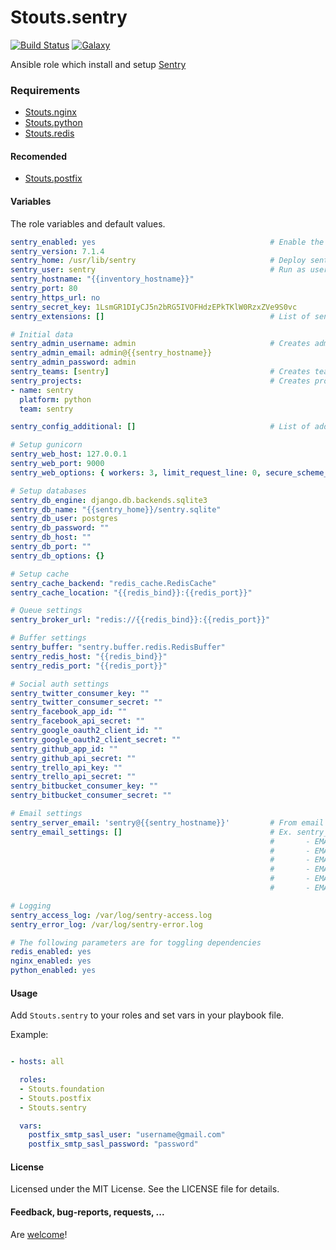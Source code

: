 Stouts.sentry
============= 
[![Build Status](http://img.shields.io/travis/Stouts/Stouts.sentry.svg?style=flat-square)](https://travis-ci.org/Stouts/Stouts.sentry)
[![Galaxy](http://img.shields.io/badge/galaxy-Stouts.sentry-blue.svg?style=flat-square)](https://galaxy.ansible.com/list#/roles/935)

Ansible role which install and setup [Sentry](https://getsentry.com)

### Requirements

- [Stouts.nginx](https://github.com/Stouts/Stouts.nginx)
- [Stouts.python](https://github.com/Stouts/Stouts.python)
- [Stouts.redis](https://github.com/Stouts/Stouts.redis)

#### Recomended

- [Stouts.postfix](https://github.com/Stouts/Stouts.postfix)


#### Variables

The role variables and default values.

```yaml
sentry_enabled: yes                                       # Enable the role
sentry_version: 7.1.4
sentry_home: /usr/lib/sentry                              # Deploy sentry to the folder
sentry_user: sentry                                       # Run as user
sentry_hostname: "{{inventory_hostname}}"
sentry_port: 80
sentry_https_url: no
sentry_secret_key: 1LsmGR1DIyCJ5n2bRG5IVOFHdzEPkTKlW0RzxZVe9S0vc
sentry_extensions: []                                     # List of sentry-extensions

# Initial data
sentry_admin_username: admin                              # Creates admin user with credentials, set blank for skip
sentry_admin_email: admin@{{sentry_hostname}}
sentry_admin_password: admin
sentry_teams: [sentry]                                    # Creates teams for admin user, set blank for skip
sentry_projects:                                          # Creates project for admin user, set blank for skip
- name: sentry
  platform: python
  team: sentry

sentry_config_additional: []                              # List of additional options

# Setup gunicorn
sentry_web_host: 127.0.0.1
sentry_web_port: 9000
sentry_web_options: { workers: 3, limit_request_line: 0, secure_scheme_headers: {'X-FORWARDED-PROTO': 'https'} }

# Setup databases
sentry_db_engine: django.db.backends.sqlite3
sentry_db_name: "{{sentry_home}}/sentry.sqlite"
sentry_db_user: postgres
sentry_db_password: ""
sentry_db_host: ""
sentry_db_port: ""
sentry_db_options: {}

# Setup cache
sentry_cache_backend: "redis_cache.RedisCache"
sentry_cache_location: "{{redis_bind}}:{{redis_port}}"

# Queue settings
sentry_broker_url: "redis://{{redis_bind}}:{{redis_port}}"

# Buffer settings
sentry_buffer: "sentry.buffer.redis.RedisBuffer"
sentry_redis_host: "{{redis_bind}}"
sentry_redis_port: "{{redis_port}}"

# Social auth settings
sentry_twitter_consumer_key: ""
sentry_twitter_consumer_secret: ""
sentry_facebook_app_id: ""
sentry_facebook_api_secret: ""
sentry_google_oauth2_client_id: ""
sentry_google_oauth2_client_secret: ""
sentry_github_app_id: ""
sentry_github_api_secret: ""
sentry_trello_api_key: ""
sentry_trello_api_secret: ""
sentry_bitbucket_consumer_key: ""
sentry_bitbucket_consumer_secret: ""

# Email settings
sentry_server_email: 'sentry@{{sentry_hostname}}'         # From email
sentry_email_settings: []                                 # Ex. sentry_email_settings:
                                                          #       - EMAIL_BACKEND = 'django.core.mail.backends.smtp.EmailBackend'
                                                          #       - EMAIL_HOST = 'localhost'
                                                          #       - EMAIL_HOST_PASSWORD = ''
                                                          #       - EMAIL_HOST_USER = ''
                                                          #       - EMAIL_PORT = 25
                                                          #       - EMAIL_USE_TLS = False

# Logging
sentry_access_log: /var/log/sentry-access.log
sentry_error_log: /var/log/sentry-error.log

# The following parameters are for toggling dependencies
redis_enabled: yes
nginx_enabled: yes
python_enabled: yes
```

#### Usage

Add `Stouts.sentry` to your roles and set vars in your playbook file.

Example:

```yaml

- hosts: all

  roles:
  - Stouts.foundation
  - Stouts.postfix
  - Stouts.sentry

  vars:
    postfix_smtp_sasl_user: "username@gmail.com"
    postfix_smtp_sasl_password: "password"

```

#### License

Licensed under the MIT License. See the LICENSE file for details.

#### Feedback, bug-reports, requests, ...

Are [welcome](https://github.com/Stouts/Stouts.sentry/issues)!

